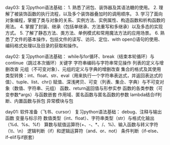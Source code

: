 day03:
    复习python语法基础：
        1. 熟悉了闭包、装饰器及其语法糖的使用。
        2. 理解了被装饰函数的执行流程，以及多个装饰器叠加时的调用顺序。
        3. 学习了面向对象编程，掌握了类与对象的关系、实例方法、实例属性、构造函数和析构函数的用法。
        4. 掌握了封装、继承（包括单继承、方法重写和多继承）以及多态的实现方式。
        5. 了解了静态方法、类方法、单例模式和常用魔法方法的应用场景。
        6. 熟悉了文件的基本操作，包括文件的读写、访问、定位、with open()语句的使用、编码格式处理以及目录的获取和操作。

day02: 
    复习python语法基础：
        while与for循环、break（结束本轮循环）与continue（跳过本次循环）关键字
        字符串编码与字符串常见操作
        列表的定义与增删改查
        元组（不可变对象）、元组的定义与字典的增删改查
        集合的格式及其使用
        类型转换：int、float、str、eval（用来执行一个字符串表达式，并返回表达式的值）、tuple、list、chr()
        赋值、深浅拷贝、可变（列表、集合、字典）与不可变对象（数值、字符串、元组）
        函数、return返回值与形参实参
        函数的各类参数（可变参数*args）与函数嵌套
        作用域、匿名函数与匿名函数的参数
        lambda结合if判断、内置函数与拆包
        异常模块与包

day01: 
    软件准备（飞书、cursor）
    复习python语法基础：
        debug、注释与输出函数
        变量与标示符
        数值类型（int、float）、字符串类型（str）与格式化输出（%d、%s、%f）
        算数与赋值运算符(+、-、*、/、%)、输入函数与转义字符（\t、\n）
        逻辑判断（if）和逻辑运算符（and、or、not）
        条件判断（if-else、if-elif与if嵌套）
